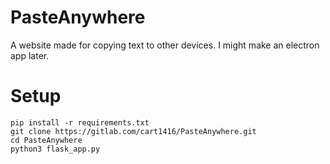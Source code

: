# PasteAnywhere
A website made for copying text to other devices. I might make an electron app later.

# Setup
```
pip install -r requirements.txt
git clone https://gitlab.com/cart1416/PasteAnywhere.git
cd PasteAnywhere
python3 flask_app.py
```
